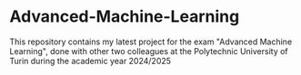 # Advanced-Machine-Learning
This repository contains my latest project for the exam "Advanced Machine Learning", done with other two colleagues at the Polytechnic University of Turin during the academic year 2024/2025
